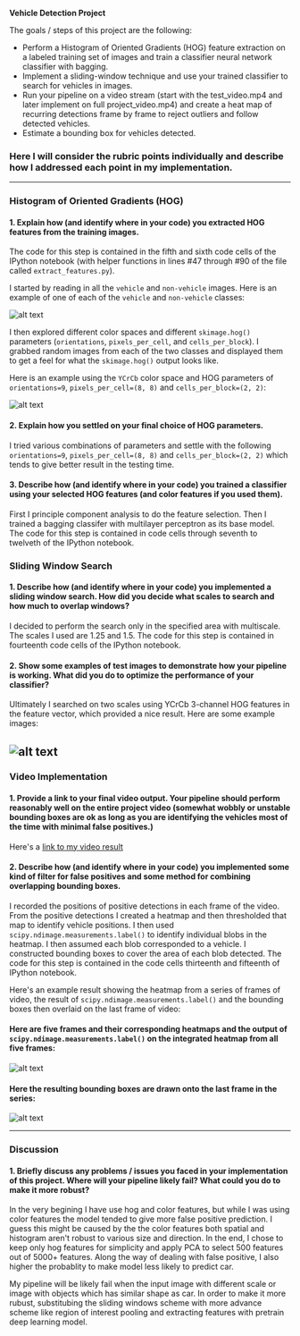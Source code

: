 **Vehicle Detection Project**

The goals / steps of this project are the following:

* Perform a Histogram of Oriented Gradients (HOG) feature extraction on a labeled training set of images and train a classifier neural network classifier with bagging.
* Implement a sliding-window technique and use your trained classifier to search for vehicles in images.
* Run your pipeline on a video stream (start with the test_video.mp4 and later implement on full project_video.mp4) and create a heat map of recurring detections frame by frame to reject outliers and follow detected vehicles.
* Estimate a bounding box for vehicles detected.

[//]: # (Image References)
[image1]: ./output_images/car_notcar.png
[image2]: ./output_images/example_hog_features.png
[image3]: ./output_images/pipeline.png
[image4]: ./output_images/pipeline_prob.png
[image6]: ./output_images/pipeline_prob_merge.png
[image7]: ./output_images/merge.png
[image8]: ./output_images/result_merge.png
[video1]: ./out_clip_25_multi.mp4

### Here I will consider the rubric points individually and describe how I addressed each point in my implementation.  

---

### Histogram of Oriented Gradients (HOG)

#### 1. Explain how (and identify where in your code) you extracted HOG features from the training images.

The code for this step is contained in the fifth and sixth code cells of the IPython notebook (with helper functions in lines #47 through #90 of the file called `extract_features.py`).  

I started by reading in all the `vehicle` and `non-vehicle` images.  Here is an example of one of each of the `vehicle` and `non-vehicle` classes:

![alt text][image1]

I then explored different color spaces and different `skimage.hog()` parameters (`orientations`, `pixels_per_cell`, and `cells_per_block`).  I grabbed random images from each of the two classes and displayed them to get a feel for what the `skimage.hog()` output looks like.

Here is an example using the `YCrCb` color space and HOG parameters of `orientations=9`, `pixels_per_cell=(8, 8)` and `cells_per_block=(2, 2)`:


![alt text][image2]

#### 2. Explain how you settled on your final choice of HOG parameters.

I tried various combinations of parameters and settle with the following `orientations=9`, `pixels_per_cell=(8, 8)` and `cells_per_block=(2, 2)` which tends to give better result in the testing time.

#### 3. Describe how (and identify where in your code) you trained a classifier using your selected HOG features (and color features if you used them).

First I principle component analysis to do the feature selection. Then I trained a bagging classifer with multilayer perceptron as its base model. The code for this step is contained in code cells through seventh to twelveth of the IPython notebook.

### Sliding Window Search

#### 1. Describe how (and identify where in your code) you implemented a sliding window search.  How did you decide what scales to search and how much to overlap windows?

I decided to perform the search only in the specified area with multiscale. The scales I used are 1.25 and 1.5. The code for this step is contained in fourteenth code cells of the IPython notebook.


#### 2. Show some examples of test images to demonstrate how your pipeline is working.  What did you do to optimize the performance of your classifier?

Ultimately I searched on two scales using YCrCb 3-channel HOG features in the feature vector, which provided a nice result.  Here are some example images:

![alt text][image3]
---

### Video Implementation

#### 1. Provide a link to your final video output.  Your pipeline should perform reasonably well on the entire project video (somewhat wobbly or unstable bounding boxes are ok as long as you are identifying the vehicles most of the time with minimal false positives.)
Here's a [link to my video result](./out_clip_25_multi.mp4)


#### 2. Describe how (and identify where in your code) you implemented some kind of filter for false positives and some method for combining overlapping bounding boxes.

I recorded the positions of positive detections in each frame of the video.  From the positive detections I created a heatmap and then thresholded that map to identify vehicle positions.  I then used `scipy.ndimage.measurements.label()` to identify individual blobs in the heatmap.  I then assumed each blob corresponded to a vehicle.  I constructed bounding boxes to cover the area of each blob detected. The code for this step is contained in the code cells thirteenth and fifteenth of IPython notebook.

Here's an example result showing the heatmap from a series of frames of video, the result of `scipy.ndimage.measurements.label()` and the bounding boxes then overlaid on the last frame of video:

#### Here are five frames and their corresponding heatmaps and the output of `scipy.ndimage.measurements.label()` on the integrated heatmap from all five frames:

![alt text][image7]

#### Here the resulting bounding boxes are drawn onto the last frame in the series:
![alt text][image8]



---

### Discussion

#### 1. Briefly discuss any problems / issues you faced in your implementation of this project.  Where will your pipeline likely fail?  What could you do to make it more robust?

In the very begining I have use hog and color features, but while I was using color features the model tended to give more false positive prediction. I guess this might be caused by the the color features both spatial and histogram aren't robust to various size and direction. In the end, I chose to keep only hog features for simplicity and apply PCA to select 500 features out of 5000+ features. Along the way of dealing with false positive, I also higher the probablity to make model less likely to predict car.

My pipeline will be likely fail when the input image with different scale or image with objects which has similar shape as car. In order to make it more rubust, substitubing the sliding windows scheme with more advance scheme like region of interest pooling and extracting features with pretrain deep learning model.

